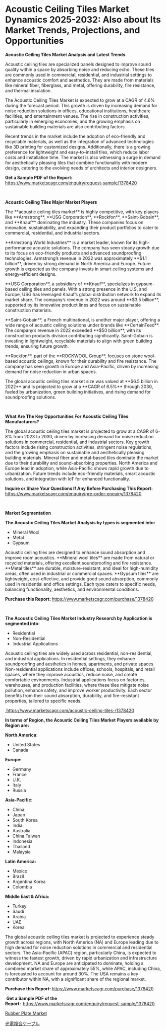 <p><h1>Acoustic Ceiling Tiles Market Dynamics 2025-2032: Also about Its Market Trends, Projections, and Opportunities</h1></p><p><strong>Acoustic Ceiling Tiles Market Analysis and Latest Trends</strong></p>
<p><p>Acoustic ceiling tiles are specialized panels designed to improve sound quality within a space by absorbing noise and reducing echo. These tiles are commonly used in commercial, residential, and industrial settings to enhance acoustic comfort and aesthetics. They are made from materials like mineral fiber, fiberglass, and metal, offering durability, fire resistance, and thermal insulation.</p><p>The Acoustic Ceiling Tiles Market is expected to grow at a CAGR of 4.6% during the forecast period. This growth is driven by increasing demand for noise reduction solutions in offices, educational institutions, healthcare facilities, and entertainment venues. The rise in construction activities, particularly in emerging economies, and the growing emphasis on sustainable building materials are also contributing factors.</p><p>Recent trends in the market include the adoption of eco-friendly and recyclable materials, as well as the integration of advanced technologies like 3D printing for customized designs. Additionally, there is a growing preference for lightweight and easy-to-install tiles, which reduce labor costs and installation time. The market is also witnessing a surge in demand for aesthetically pleasing tiles that combine functionality with modern design, catering to the evolving needs of architects and interior designers.</p></p>
<p><strong>Get a Sample PDF of the Report:&nbsp;</strong> <a href="https://www.marketscagr.com/enquiry/request-sample/1378420?utm_campaign=1909&utm_medium=2&utm_source=Github&utm_content=ia&utm_term=25012025&utm_id=acoustic-ceiling-tiles">https://www.marketscagr.com/enquiry/request-sample/1378420</a></p>
<p>&nbsp;</p>
<p><strong>Acoustic Ceiling Tiles Major Market Players</strong></p>
<p><p>The **acoustic ceiling tiles market** is highly competitive, with key players like **Armstrong**, **USG Corporation**, **Rockfon**, **Saint-Gobain**, and **Knauf** dominating the industry. These companies focus on innovation, sustainability, and expanding their product portfolios to cater to commercial, residential, and industrial sectors.</p><p>**Armstrong World Industries** is a market leader, known for its high-performance acoustic solutions. The company has seen steady growth due to its focus on eco-friendly products and advanced soundproofing technologies. Armstrong’s revenue in 2022 was approximately **$1.1 billion**, driven by strong demand in North America and Europe. Future growth is expected as the company invests in smart ceiling systems and energy-efficient designs.</p><p>**USG Corporation**, a subsidiary of **Knauf**, specializes in gypsum-based ceiling tiles and panels. With a strong presence in the U.S. and Europe, USG has leveraged Knauf’s global distribution network to expand its market share. The company’s revenue in 2022 was around **$3.5 billion**, supported by its innovative product lines and focus on sustainable construction materials.</p><p>**Saint-Gobain**, a French multinational, is another major player, offering a wide range of acoustic ceiling solutions under brands like **CertainTeed**. The company’s revenue in 2022 exceeded **$50 billion**, with its construction products division contributing significantly. Saint-Gobain is investing in lightweight, recyclable materials to align with green building trends, ensuring future growth.</p><p>**Rockfon**, part of the **ROCKWOOL Group**, focuses on stone wool-based acoustic ceilings, known for their durability and fire resistance. The company has seen growth in Europe and Asia-Pacific, driven by increasing demand for noise reduction in urban spaces.</p><p>The global acoustic ceiling tiles market size was valued at **$6.5 billion in 2022** and is projected to grow at a **CAGR of 6.5%** through 2030, fueled by urbanization, green building initiatives, and rising demand for soundproofing solutions.</p></p>
<p>&nbsp;</p>
<p><strong>What Are The Key Opportunities For Acoustic Ceiling Tiles Manufacturers?</strong></p>
<p><p>The global acoustic ceiling tiles market is projected to grow at a CAGR of 6-8% from 2023 to 2030, driven by increasing demand for noise reduction solutions in commercial, residential, and industrial sectors. Key growth factors include rising construction activities, stringent noise regulations, and the growing emphasis on sustainable and aesthetically pleasing building materials. Mineral fiber and metal-based tiles dominate the market due to their durability and sound-absorbing properties. North America and Europe lead in adoption, while Asia-Pacific shows rapid growth due to urbanization. Future trends include eco-friendly materials, smart acoustic solutions, and integration with IoT for enhanced functionality.</p></p>
<p><strong>Inquire or Share Your Questions If Any Before Purchasing This Report:</strong> <a href="https://www.marketscagr.com/enquiry/pre-order-enquiry/1378420?utm_campaign=1909&utm_medium=2&utm_source=Github&utm_content=ia&utm_term=25012025&utm_id=acoustic-ceiling-tiles">https://www.marketscagr.com/enquiry/pre-order-enquiry/1378420</a></p>
<p>&nbsp;</p>
<p><strong>Market Segmentation</strong></p>
<p><strong>The Acoustic Ceiling Tiles Market Analysis by types is segmented into:</strong></p>
<p><ul><li>Mineral Wool</li><li>Metal</li><li>Gypsum</li></ul></p>
<p><p>Acoustic ceiling tiles are designed to enhance sound absorption and improve room acoustics. **Mineral wool tiles** are made from natural or recycled materials, offering excellent soundproofing and fire resistance. **Metal tiles** are durable, moisture-resistant, and ideal for high-humidity areas, often used in industrial or commercial spaces. **Gypsum tiles** are lightweight, cost-effective, and provide good sound absorption, commonly used in residential and office settings. Each type caters to specific needs, balancing functionality, aesthetics, and environmental conditions.</p></p>
<p><strong>Purchase this Report:&nbsp;</strong><a href="https://www.marketscagr.com/purchase/1378420?utm_campaign=1909&utm_medium=2&utm_source=Github&utm_content=ia&utm_term=25012025&utm_id=acoustic-ceiling-tiles">https://www.marketscagr.com/purchase/1378420</a></p>
<p>&nbsp;</p>
<p><strong>The Acoustic Ceiling Tiles Market Industry Research by Application is segmented into:</strong></p>
<p><ul><li>Residential</li><li>Non-Residential</li><li>Industrial Applications</li></ul></p>
<p><p>Acoustic ceiling tiles are widely used across residential, non-residential, and industrial applications. In residential settings, they enhance soundproofing and aesthetics in homes, apartments, and private spaces. Non-residential applications include offices, schools, hospitals, and retail spaces, where they improve acoustics, reduce noise, and create comfortable environments. Industrial applications focus on factories, warehouses, and production facilities, where these tiles mitigate noise pollution, enhance safety, and improve worker productivity. Each sector benefits from their sound absorption, durability, and fire-resistant properties, tailored to specific needs.</p></p>
<p><a href="https://www.marketscagr.com/acoustic-ceiling-tiles-r1378420?utm_campaign=1909&utm_medium=2&utm_source=Github&utm_content=ia&utm_term=25012025&utm_id=acoustic-ceiling-tiles">&nbsp;https://www.marketscagr.com/acoustic-ceiling-tiles-r1378420</a></p>
<p><strong>In terms of Region, the Acoustic Ceiling Tiles Market Players available by Region are:</strong></p>
<p>
    <p> <strong> North America: </strong>
        <ul>
            <li>United States</li>
            <li>Canada</li>
        </ul>
        </p> 
    <p> <strong> Europe: </strong>
        <ul>
            <li>Germany</li>
            <li>France</li>
            <li>U.K.</li>
            <li>Italy</li>
            <li>Russia</li>
        </ul>
        </p> 
    <p> <strong> Asia-Pacific: </strong>
        <ul>
            <li>China</li>
            <li>Japan</li>
            <li>South Korea</li>
            <li>India</li>
            <li>Australia</li>
            <li>China Taiwan</li>
            <li>Indonesia</li>
            <li>Thailand</li>
            <li>Malaysia</li>
        </ul>
        </p> 
    <p> <strong> Latin America: </strong>
        <ul>
            <li>Mexico</li>
            <li>Brazil</li>
            <li>Argentina Korea</li>
            <li>Colombia</li>
        </ul>
        </p> 
    <p> <strong> Middle East & Africa: </strong>
        <ul>
            <li>Turkey</li>
            <li>Saudi</li>
            <li>Arabia</li>
            <li>UAE</li>
            <li>Korea</li>
        </ul>
    </p>
    </p>
<p><p>The global acoustic ceiling tiles market is projected to experience steady growth across regions, with North America (NA) and Europe leading due to high demand for noise reduction solutions in commercial and residential sectors. The Asia-Pacific (APAC) region, particularly China, is expected to witness the fastest growth, driven by rapid urbanization and infrastructure development. NA and Europe are anticipated to dominate, holding a combined market share of approximately 55%, while APAC, including China, is forecasted to account for around 30%. The USA remains a key contributor within NA, with a significant share of the regional market.</p></p>
<p><strong>Purchase this Report: </strong><a href="https://www.marketscagr.com/purchase/1378420?utm_campaign=1909&utm_medium=2&utm_source=Github&utm_content=ia&utm_term=25012025&utm_id=acoustic-ceiling-tiles">https://www.marketscagr.com/purchase/1378420</a></p>
<p>&nbsp;<strong>Get a Sample PDF of the Report:&nbsp;&nbsp;</strong><a href="https://www.marketscagr.com/enquiry/request-sample/1378420?utm_campaign=1909&utm_medium=2&utm_source=Github&utm_content=ia&utm_term=25012025&utm_id=acoustic-ceiling-tiles">https://www.marketscagr.com/enquiry/request-sample/1378420</a></p>
<p><strong></strong></p>
<p><p><a href="https://github.com/vimar16th/Market-Research-Report-List-7/blob/main/rubber-plate-market.md?utm_campaign=1909&utm_medium=2&utm_source=Github&utm_content=ia&utm_term=25012025&utm_id=acoustic-ceiling-tiles">Rubber Plate Market</a></p><p><a href="https://github.com/mohamedbakry57/Market-Research-Report-List-6/blob/main/818196333432.md?utm_campaign=1909&utm_medium=2&utm_source=Github&utm_content=ia&utm_term=25012025&utm_id=acoustic-ceiling-tiles">光電複合ケーブル</a></p></p>